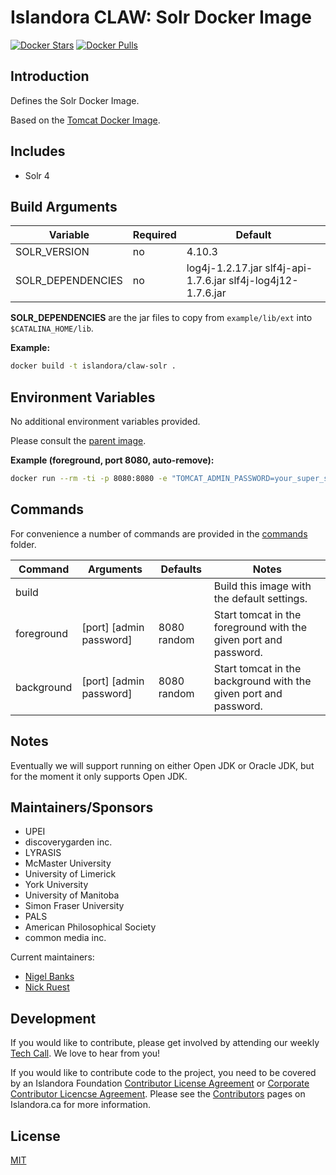 # Islandora CLAW: Solr Docker Image

[![Docker Stars](https://img.shields.io/docker/stars/islandora/claw-solr.svg)](https://hub.docker.com/r/islandora/claw-solr/)
[![Docker Pulls](https://img.shields.io/docker/pulls/islandora/claw-solr.svg)](https://hub.docker.com/r/islandora/claw-solr/)

## Introduction

Defines the Solr Docker Image.

Based on the [Tomcat Docker Image](https://github.com/Islandora-CLAW/docker-tomcat).

## Includes

* Solr 4

## Build Arguments

| Variable          | Required | Default                                                      |
|-------------------|----------|--------------------------------------------------------------|
| SOLR_VERSION      | no       | 4.10.3                                                       |
| SOLR_DEPENDENCIES | no       | log4j-1.2.17.jar slf4j-api-1.7.6.jar slf4j-log4j12-1.7.6.jar |

**SOLR_DEPENDENCIES** are the jar files to copy from ```example/lib/ext``` into
```$CATALINA_HOME/lib```.

**Example:**
```bash
docker build -t islandora/claw-solr .
```

## Environment Variables

No additional environment variables provided.

Please consult the [parent image](https://github.com/Islandora-CLAW/docker-tomcat).

**Example (foreground, port 8080, auto-remove):**
```bash
docker run --rm -ti -p 8080:8080 -e "TOMCAT_ADMIN_PASSWORD=your_super_secure_password" islandora/claw-solr
```

## Commands

For convenience a number of commands are provided in the [commands](/commands)
folder.

| Command    | Arguments               | Defaults    | Notes                                                            |
|------------|-------------------------|-------------|------------------------------------------------------------------|
| build      |                         |             | Build this image with the default settings.                      |
| foreground | [port] [admin password] | 8080 random | Start tomcat in the foreground with the given port and password. |
| background | [port] [admin password] | 8080 random | Start tomcat in the background with the given port and password. |

## Notes

Eventually we will support running on either Open JDK or Oracle JDK, but
for the moment it only supports Open JDK.

## Maintainers/Sponsors

* UPEI
* discoverygarden inc.
* LYRASIS
* McMaster University
* University of Limerick
* York University
* University of Manitoba
* Simon Fraser University
* PALS
* American Philosophical Society
* common media inc.

Current maintainers:

* [Nigel Banks](https://github.com/nigelgbanks)
* [Nick Ruest](https://github.com/ruebot)

## Development

If you would like to contribute, please get involved by attending our weekly [Tech Call](https://github.com/Islandora-CLAW/CLAW/wiki). We love to hear from you!

If you would like to contribute code to the project, you need to be covered by an Islandora Foundation [Contributor License Agreement](http://islandora.ca/sites/default/files/islandora_cla.pdf) or [Corporate Contributor Licencse Agreement](http://islandora.ca/sites/default/files/islandora_ccla.pdf). Please see the [Contributors](http://islandora.ca/resources/contributors) pages on Islandora.ca for more information.

## License

[MIT](https://opensource.org/licenses/MIT)
